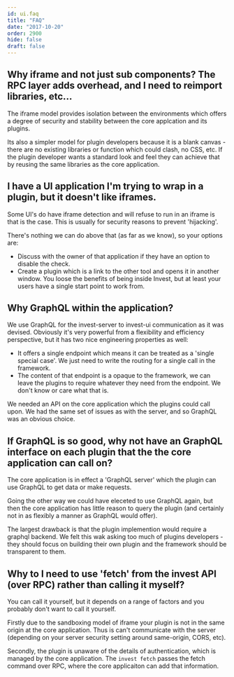 ```yaml
---
id: ui.faq
title: "FAQ"
date: "2017-10-20"
order: 2900
hide: false
draft: false
---
```



## Why iframe and not just sub components? The RPC layer adds overhead, and I need to reimport libraries, etc...

The iframe model provides isolation between the environments which offers a degree of security and stability between the core applcation and its plugins. 

Its also a simpler model for plugin developers because it is a blank canvas - there are no existing libraries or function which could clash, no CSS, etc. If the plugin developer wants a standard look and feel they can achieve that by reusing the same libraries as the core application.

## I have a UI application I'm trying to wrap in a plugin, but it doesn't like iframes.

Some UI's do have iframe detection and will refuse to run in an iframe is that is the case. This is usually for security reasons to prevent 'hijacking'.

There's nothing we can do above that (as far as we know), so your options are:

* Discuss with the owner of that application if they have an option to disable the check.
* Create a plugin which is a link to the other tool and opens it in another window. You loose the benefits of being inside Invest, but at least your users have a single start point to work from.

## Why GraphQL within the application? 

We use GraphQL for the invest-server to invest-ui communication as it was devised. Obviously it's very powerful from a flexibility and efficiency perspective, but it has two nice engineering properties as well:

* It offers a single endpoint which means it can be treated as a 'single  special case'. We just need to write the routing for a single call in the framework.
* The content of that endpoint is a opaque to the framework, we can leave the plugins to require whatever they need from the endpoint. We don't know or care what that is. 

We needed an API on the core application which the plugins could call upon. We had the same set of issues as with the server, and so GraphQL was an obvious choice.

## If GraphQL is so good, why not have an GraphQL interface on each plugin that the the core application can call on? 

The core application is in effect a 'GraphQL server' which the plugin can use GraphQL to get data or make requests.

Going the other way we could have eleceted to use GraphQL again, but then the core application has little reason to query the plugin (and certainly not in as flexibly a manner as GraphQL would offer).

The largest drawback is that the plugin implemention would require a graphql backend. We felt this wak asking too much of plugins developers - they should focus on building their own plugin and the framework should be transparent to them.

## Why to I need to use 'fetch' from the invest API (over RPC) rather than calling it myself? 

You can call it yourself, but it depends on a range of factors and you probably don't want to call it  yourself. 

Firstly due to the sandboxing model of iframe your plugin is not in the same origin at the core application. Thus is  can't communicate with the server (depending on your server security setting around same-origin, CORS, etc).

Secondly, the plugin is unaware of the details of authentication, which is managed by the core application. The `invest fetch` passes the fetch command over RPC, where the core applicaiton can add that information.



